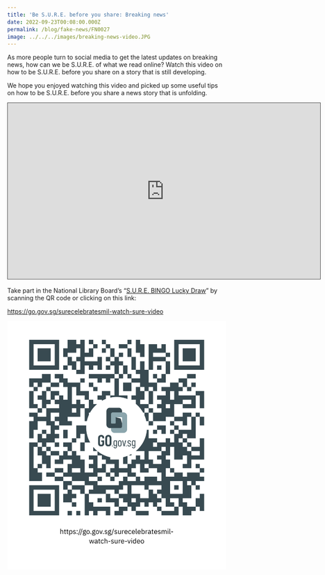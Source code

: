 ```yaml
---
title: 'Be S.U.R.E. before you share: Breaking news'
date: 2022-09-23T00:08:00.000Z
permalink: /blog/fake-news/FN0027
image: ../../../images/breaking-news-video.JPG
---
```


As more people turn to social media to get the latest updates on breaking news, how can we be S.U.R.E. of what we read online? Watch this video on how to be S.U.R.E. before you share on a story that is still developing.





We hope you enjoyed watching this video and picked up some useful tips on how to be S.U.R.E. before you share a news story that is unfolding.

<iframe src="https://nlb.ap.panopto.com/Panopto/Pages/Embed.aspx?id=8ad49a06-58d0-4e1c-8654-af190045d4b3&autoplay=false&offerviewer=true&showtitle=true&showbrand=false&captions=false&interactivity=all" height="405" width="720" style="border: 1px solid #464646;" allowfullscreen allow="autoplay"></iframe> 



Take part in the National Library Board’s “[S.U.R.E. BINGO Lucky Draw](https://sure.nlb.gov.sg/events/surecelebratesmil-bingo-howtoplay/)” by scanning the QR code or clicking on this link:

https://go.gov.sg/surecelebratesmil-watch-sure-video

![](../../../images/https___go.gov.sg_surecelebratesmil-watch-sure-video.png)